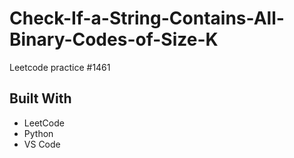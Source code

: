 # Check-If-a-String-Contains-All-Binary-Codes-of-Size-K
Leetcode practice #1461

## Built With
- LeetCode
- Python
- VS Code
